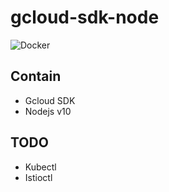 # gcloud-sdk-node
![Docker](https://github.com/cakhanif/gcloud-sdk-node/workflows/Docker/badge.svg)

## Contain
* Gcloud SDK
* Nodejs v10

## TODO
* Kubectl
* Istioctl
